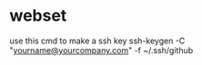 webset
======
use this cmd to make a ssh key
ssh-keygen -C "yourname@yourcompany.com" -f ~/.ssh/github
